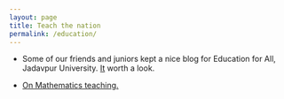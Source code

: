 ```yaml
---
layout: page
title: Teach the nation
permalink: /education/
---
```




* Some of our friends and juniors kept a nice blog for Education for All, Jadavpur University. [It](https://efaspeaks.wordpress.com/) worth a look.

* [On Mathematics teaching.](/education/teach_maths/)